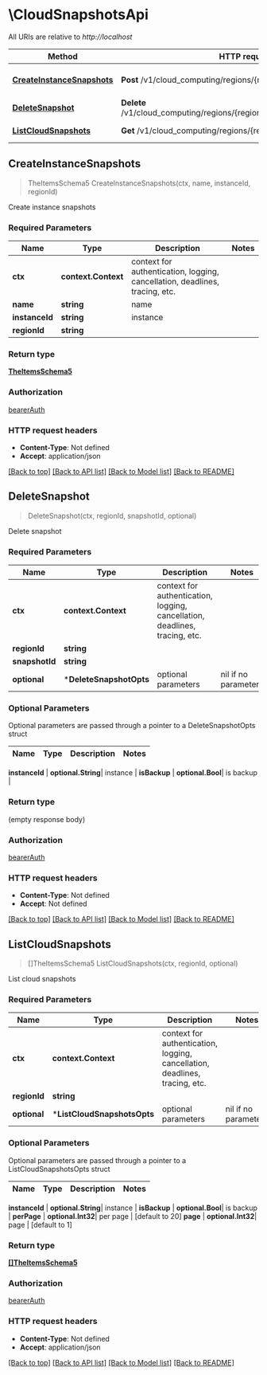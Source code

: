 # \CloudSnapshotsApi

All URIs are relative to *http://localhost*

Method | HTTP request | Description
------------- | ------------- | -------------
[**CreateInstanceSnapshots**](CloudSnapshotsApi.md#CreateInstanceSnapshots) | **Post** /v1/cloud_computing/regions/{region_id}/snapshots | Create instance snapshots
[**DeleteSnapshot**](CloudSnapshotsApi.md#DeleteSnapshot) | **Delete** /v1/cloud_computing/regions/{region_id}/snapshots/{snapshot_id} | Delete snapshot
[**ListCloudSnapshots**](CloudSnapshotsApi.md#ListCloudSnapshots) | **Get** /v1/cloud_computing/regions/{region_id}/snapshots | List cloud snapshots



## CreateInstanceSnapshots

> TheItemsSchema5 CreateInstanceSnapshots(ctx, name, instanceId, regionId)

Create instance snapshots

### Required Parameters


Name | Type | Description  | Notes
------------- | ------------- | ------------- | -------------
**ctx** | **context.Context** | context for authentication, logging, cancellation, deadlines, tracing, etc.
**name** | **string**|  name | 
**instanceId** | **string**|  instance | 
**regionId** | **string**|  | 

### Return type

[**TheItemsSchema5**](The_Items_Schema_5.md)

### Authorization

[bearerAuth](../README.md#bearerAuth)

### HTTP request headers

- **Content-Type**: Not defined
- **Accept**: application/json

[[Back to top]](#) [[Back to API list]](../README.md#documentation-for-api-endpoints)
[[Back to Model list]](../README.md#documentation-for-models)
[[Back to README]](../README.md)


## DeleteSnapshot

> DeleteSnapshot(ctx, regionId, snapshotId, optional)

Delete snapshot

### Required Parameters


Name | Type | Description  | Notes
------------- | ------------- | ------------- | -------------
**ctx** | **context.Context** | context for authentication, logging, cancellation, deadlines, tracing, etc.
**regionId** | **string**|  | 
**snapshotId** | **string**|  | 
 **optional** | ***DeleteSnapshotOpts** | optional parameters | nil if no parameters

### Optional Parameters

Optional parameters are passed through a pointer to a DeleteSnapshotOpts struct


Name | Type | Description  | Notes
------------- | ------------- | ------------- | -------------


 **instanceId** | **optional.String**|  instance | 
 **isBackup** | **optional.Bool**|  is backup | 

### Return type

 (empty response body)

### Authorization

[bearerAuth](../README.md#bearerAuth)

### HTTP request headers

- **Content-Type**: Not defined
- **Accept**: Not defined

[[Back to top]](#) [[Back to API list]](../README.md#documentation-for-api-endpoints)
[[Back to Model list]](../README.md#documentation-for-models)
[[Back to README]](../README.md)


## ListCloudSnapshots

> []TheItemsSchema5 ListCloudSnapshots(ctx, regionId, optional)

List cloud snapshots

### Required Parameters


Name | Type | Description  | Notes
------------- | ------------- | ------------- | -------------
**ctx** | **context.Context** | context for authentication, logging, cancellation, deadlines, tracing, etc.
**regionId** | **string**|  | 
 **optional** | ***ListCloudSnapshotsOpts** | optional parameters | nil if no parameters

### Optional Parameters

Optional parameters are passed through a pointer to a ListCloudSnapshotsOpts struct


Name | Type | Description  | Notes
------------- | ------------- | ------------- | -------------

 **instanceId** | **optional.String**|  instance | 
 **isBackup** | **optional.Bool**|  is backup | 
 **perPage** | **optional.Int32**|  per page | [default to 20]
 **page** | **optional.Int32**|  page | [default to 1]

### Return type

[**[]TheItemsSchema5**](The_Items_Schema_5.md)

### Authorization

[bearerAuth](../README.md#bearerAuth)

### HTTP request headers

- **Content-Type**: Not defined
- **Accept**: application/json

[[Back to top]](#) [[Back to API list]](../README.md#documentation-for-api-endpoints)
[[Back to Model list]](../README.md#documentation-for-models)
[[Back to README]](../README.md)

